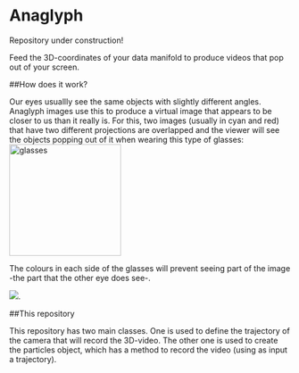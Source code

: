 # Anaglyph 

Repository under construction! 

Feed the 3D-coordinates of your data manifold to produce videos that pop out of your screen.

##How does it work?

Our eyes usuallly see the same objects with slightly different angles. Anaglyph images use this to produce a virtual image that appears to be closer to us than it really is. For this, two images (usually in cyan and red) that have two different projections are overlapped and the viewer will see the objects popping out of it when wearing this type of glasses:
<img src="https://github.com/reginasar/anaglyph/assets/50836927/5fa9f30d-230f-4388-ab29-2786de2390c0" alt="glasses" width="200"/>

The colours in each side of the glasses will prevent seeing part of the image -the part that the other eye does see-.


<IMG SRC="3Danim.gif">.

##This repository

This repository has two main classes. One is used to define the trajectory of the camera that will record the 3D-video. The other one is used to create the particles object, which has a method to record the video (using as input a trajectory). 

